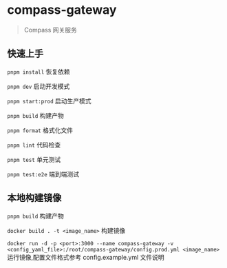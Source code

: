 # compass-gateway
> Compass 网关服务

## 快速上手

`pnpm install` 恢复依赖

`pnpm dev` 启动开发模式

`pnpm start:prod` 启动生产模式

`pnpm build` 构建产物

`pnpm format` 格式化文件

`pnpm lint` 代码检查

`pnpm test` 单元测试

`pnpm test:e2e` 端到端测试

## 本地构建镜像

`pnpm build` 构建产物

`docker build . -t <image_name>` 构建镜像

`docker run -d -p <port>:3000 --name compass-gateway -v <config_yaml_file>:/root/compass-gateway/config.prod.yml <image_name>` 运行镜像,配置文件格式参考 config.example.yml 文件说明
